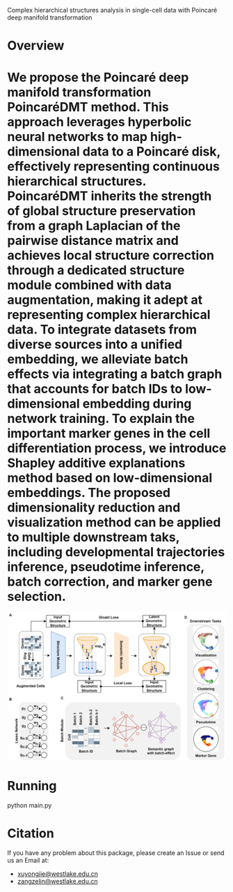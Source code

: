 Complex hierarchical structures analysis in single-cell data with Poincaré deep manifold transformation

Overview
=============
We propose the Poincaré deep manifold transformation PoincaréDMT method. This approach leverages hyperbolic neural networks to map high-dimensional data to a Poincaré disk, effectively representing continuous hierarchical structures. PoincaréDMT inherits the strength of global structure preservation from a graph Laplacian of the pairwise distance matrix and achieves local structure correction through a dedicated structure module combined with data augmentation, making it adept at representing complex hierarchical data. To integrate datasets from diverse sources into a unified embedding, we alleviate batch effects via integrating a batch graph that accounts for batch IDs to low-dimensional embedding during network training. To explain the important marker genes in the cell differentiation process, we introduce Shapley additive explanations method based on low-dimensional embeddings. The proposed dimensionality reduction and visualization method can be applied to multiple downstream taks, including developmental trajectories inference, pseudotime inference, batch correction, and marker gene selection.
=============
![image](https://github.com/Westlake-AI/PoincareDMT/blob/master/Figures/Framework.png)

Running
=============
python main.py


Citation
=============

If you have any problem about this package, please create an Issue or send us an Email at:

* xuyongjie@westlake.edu.cn
* zangzelin@westlake.edu.cn

